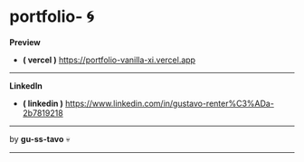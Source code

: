 # portfolio- :cyclone:

**Preview**
- **( vercel )** https://portfolio-vanilla-xi.vercel.app

---

**LinkedIn**
- **( linkedin )** https://www.linkedin.com/in/gustavo-renter%C3%ADa-2b7819218

---

by **gu-ss-tavo** :skull:

---
